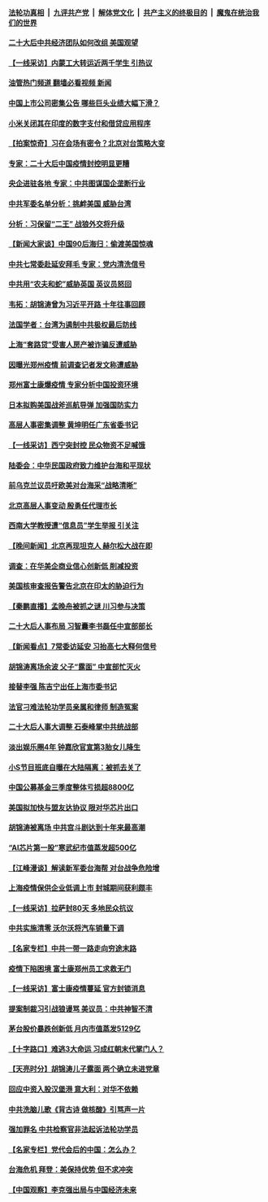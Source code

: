####  [法轮功真相](../../../../basic/blob/master/README.md?t=10290702) &nbsp;|&nbsp; [九评共产党](../../../../9ping.md/blob/master/README.md?t=10290702) &nbsp;|&nbsp; [解体党文化](../../../../jtdwh.md/blob/master/README.md?t=10290702)  &nbsp;|&nbsp; [共产主义的终极目的](../../../../gczydzjmd.md/blob/master/README.md?t=10290702) &nbsp;|&nbsp; [魔鬼在统治我们的世界](../../../../mgztzwmdsj.md/blob/master/README.md?t=10290702) 

#### [二十大后中共经济团队如何改组 美国观望](../pages/nsc413/n13854967.md?t=10290702) 

#### [【一线采访】内蒙工大转运近两千学生 引热议](../pages/nsc413/n13854643.md?t=10290702) 

#### [油管热门频道 翻墙必看视频 新闻](http://209.250.226.216:81/youtube.html?10290702)

#### [中国上市公司密集公告 哪些巨头业绩大幅下滑？](../pages/nsc413/n13854949.md?t=10290702) 

#### [小米关闭其在印度的数字支付和借贷应用程序](../pages/nsc413/n13854939.md?t=10290702) 

#### [【拍案惊奇】习在会场有密令？北京对台策略大变](../pages/nsc413/n13854895.md?t=10290702) 

#### [专家：二十大后中国疫情封控明显更糟](../pages/nsc413/n13854904.md?t=10290702) 

#### [央企进驻各地 专家：中共图谋国企垄断行业](../pages/nsc413/n13854554.md?t=10290702) 

#### [中共军委名单分析：挑衅美国 威胁台湾](../pages/nsc413/n13854548.md?t=10290702) 

#### [分析：习保留“二王” 战狼外交将升级](../pages/nsc413/n13854172.md?t=10290702) 

#### [【新闻大家谈】中国90后海归：偷渡美国惊魂](../pages/nsc413/n13854808.md?t=10290702) 

#### [中共七常委赴延安拜毛 专家：党内清洗信号](../pages/nsc413/n13854500.md?t=10290702) 

#### [中共用“农夫和蛇”威胁英国 英议员怒回](../pages/nsc413/n13854850.md?t=10290702) 

#### [韦拓：胡锦涛曾为习近平开路 十年往事回顾](../pages/nsc413/n13854543.md?t=10290702) 

#### [法国学者：台湾为遏制中共极权最后防线](../pages/nsc413/n13854662.md?t=10290702) 

#### [上海“套路贷”受害人房产被诈骗反遭威胁](../pages/nsc413/n13853106.md?t=10290702) 

#### [因曝光郑州疫情 前调查记者发文称遭威胁](../pages/nsc413/n13854642.md?t=10290702) 

#### [郑州富士康爆疫情 专家分析中国投资环境](../pages/nsc413/n13854635.md?t=10290702) 

#### [日本拟购美国战斧巡航导弹 加强国防实力](../pages/nsc413/n13854645.md?t=10290702) 

#### [高层人事密集调整 黄坤明任广东省委书记](../pages/nsc413/n13854646.md?t=10290702) 

#### [【一线采访】西宁突封控 民众物资不足喊饿](../pages/nsc413/n13854484.md?t=10290702) 

#### [陆委会：中华民国政府致力维护台海和平现状](../pages/nsc413/n13854424.md?t=10290702) 

#### [前乌克兰议员吁欧美对台海采“战略清晰”](../pages/nsc413/n13854634.md?t=10290702) 

#### [北京高层人事变动 殷勇任代理市长](../pages/nsc413/n13854616.md?t=10290702) 


#### [西南大学教授遭“信息员”学生举报 引关注](../pages/nsc413/n13854557.md?t=10290702) 

#### [【晚间新闻】北京再现坦克人 赫尔松大战在即](../pages/nsc413/n13854593.md?t=10290702) 


#### [调查：在华美企商业信心创新低 削减投资](../pages/nsc413/n13854463.md?t=10290702) 

#### [美国核审查报告警告北京在印太的胁迫行为](../pages/nsc413/n13854269.md?t=10290702) 

#### [【秦鹏直播】孟晚舟被抓之谜 川习参与决策](../pages/nsc413/n13854289.md?t=10290702) 


#### [二十大后人事布局 习智囊李书磊任中宣部部长](../pages/nsc413/n13854377.md?t=10290702) 

#### [【新闻看点】7常委访延安 习抬高七大释何信号](../pages/nsc413/n13854162.md?t=10290702) 

#### [胡锦涛离场余波 父子“露面” 中宣部忙灭火](../pages/nsc413/n13854177.md?t=10290702) 

#### [接替李强 陈吉宁出任上海市委书记](../pages/nsc413/n13854363.md?t=10290702) 

#### [法官刁难法轮功学员亲属和律师 制造冤案](../pages/nsc413/n13853873.md?t=10290702) 

#### [二十大后人事大调整 石泰峰掌中共统战部](../pages/nsc413/n13854350.md?t=10290702) 

#### [淡出娱乐圈4年 钟嘉欣官宣第3胎女儿降生](../pages/nsc413/n13854291.md?t=10290702) 

#### [小S节目班底自曝在大陆隔离：被抓去关了](../pages/nsc413/n13854251.md?t=10290702) 

#### [中国公募基金三季度整体亏损超8800亿](../pages/nsc413/n13854255.md?t=10290702) 

#### [美国拟加快与盟友达协议 限对华芯片出口](../pages/nsc413/n13854250.md?t=10290702) 

#### [胡锦涛被离场 中共宫斗剧达到十年来最高潮](../pages/nsc413/n13854211.md?t=10290702) 

#### [“AI芯片第一股”寒武纪市值蒸发超500亿](../pages/nsc413/n13854246.md?t=10290702) 

#### [【江峰漫谈】解读新军委台海帮 对台战争危险增](../pages/nsc413/n13854158.md?t=10290702) 

#### [上海疫情保供企业低调上市 封城期间获利颇丰](../pages/nsc413/n13854232.md?t=10290702) 

#### [【一线采访】拉萨封80天 多地民众抗议](../pages/nsc413/n13853861.md?t=10290702) 

#### [中共实施清零 沃尔沃将汽车销量下调](../pages/nsc413/n13854166.md?t=10290702) 

#### [【名家专栏】中共一带一路走向穷途末路](../pages/nsc413/n13853999.md?t=10290702) 

#### [疫情下陷困境 富士康郑州员工求救无门](../pages/nsc413/n13854156.md?t=10290702) 

#### [【一线采访】富士康疫情蔓延 官方封锁消息](../pages/nsc413/n13853990.md?t=10290702) 

#### [提案制裁习引战狼谩骂 美议员：中共神智不清](../pages/nsc413/n13854155.md?t=10290702) 

#### [茅台股价暴跌创新低 月内市值蒸发5129亿](../pages/nsc413/n13854164.md?t=10290702) 

#### [【十字路口】难逃3大命运 习成红朝末代掌门人？](../pages/nsc413/n13854040.md?t=10290702) 

#### [【天亮时分】胡锦涛儿子露面 两个确立未进党章](../pages/nsc413/n13854056.md?t=10290702) 

#### [回应中资入股汉堡港 意大利：对华不依赖](../pages/nsc413/n13854132.md?t=10290702) 

#### [中共洗脑儿歌《背古诗 做核酸》引骂声一片](../pages/nsc413/n13854062.md?t=10290702) 

#### [强加罪名 中共检察官非法起诉法轮功学员](../pages/nsc413/n13852456.md?t=10290702) 

#### [【名家专栏】党代会后的中国：怎么办？](../pages/nsc413/n13853993.md?t=10290702) 

#### [台海危机 拜登：美保持优势 但不求冲突](../pages/nsc413/n13854087.md?t=10290702) 

#### [【中国观察】李克强出局与中国经济未来](../pages/nsc413/n13853767.md?t=10290702) 

<img src='http://gfw-breaker.win/goodnews/indexes/nsc413.md' width='0px' height='0px'/>

